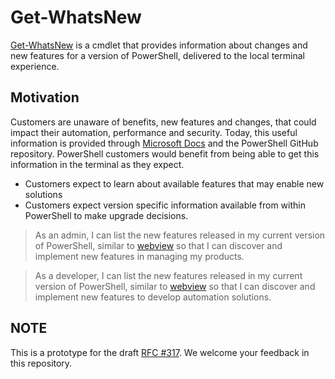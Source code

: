 # Get-WhatsNew

[Get-WhatsNew][04] is a cmdlet that provides information about changes and new features for a
version of PowerShell, delivered to the local terminal experience.

## Motivation

Customers are unaware of benefits, new features and changes, that could impact their automation,
performance and security. Today, this useful information is provided through [Microsoft Docs][01]
and the PowerShell GitHub repository. PowerShell customers would benefit from being able to get this
information in the terminal as they expect.

- Customers expect to learn about available features that may enable new solutions
- Customers expect version specific information available from within PowerShell to make upgrade
  decisions.

> As an admin,
> I can list the new features released in my current version of PowerShell, similar to [webview][02]
> so that I can discover and implement new features in managing my products.

> As a developer,
> I can list the new features released in my current version of PowerShell, similar to [webview][02]
> so that I can discover and implement new features to develop automation solutions.

## NOTE

This is a prototype for the draft [RFC #317][03]. We welcome your feedback in this repository.

<!-- link references -->
[01]: https://docs.microsoft.com/powershell/scripting/whats-new/what-s-new-in-powershell-70
[02]: https://docs.microsoft.com/powershell/scripting/whats-new/what-s-new-in-powershell-72
[03]: https://github.com/PowerShell/PowerShell-RFC/pull/317
[04]: https://github.com/PowerShell/WhatsNew

